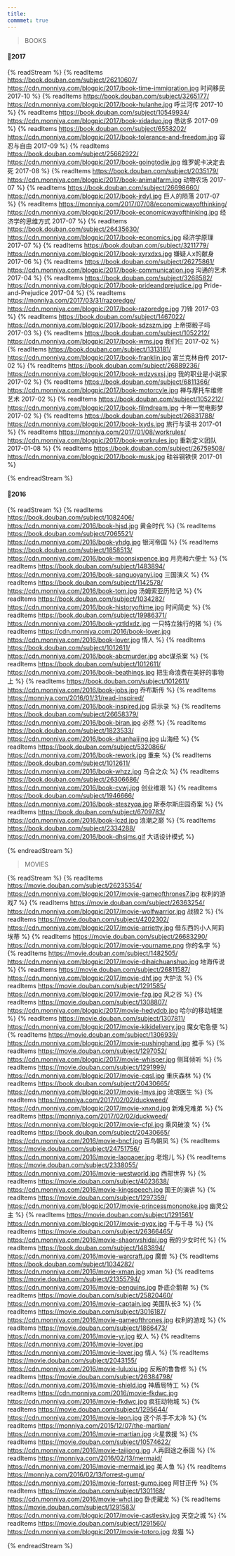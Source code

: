 ```yaml
---
title: 
commmet: true
---
```

>BOOKS 

#### 📖2017 
{% readStream %}
{% readItems https://book.douban.com/subject/26210607/ https://cdn.monniya.com/blogpic/2017/book-time-immigration.jpg 时间移民 2017-10 %}
{% readItems https://book.douban.com/subject/3265177/ https://cdn.monniya.com/blogpic/2017/book-hulanhe.jpg 呼兰河传 2017-10 %}
{% readItems https://book.douban.com/subject/10549934/ https://cdn.monniya.com/blogpic/2017/book-xidaduo.jpg 悉达多 2017-09 %}
{% readItems https://book.douban.com/subject/6558202/ https://cdn.monniya.com/blogpic/2017/book-tolerance-and-freedom.jpg 容忍与自由 2017-09 %}
{% readItems https://book.douban.com/subject/25662922/ https://cdn.monniya.com/blogpic/2017/book-goingtodie.jpg 维罗妮卡决定去死 2017-08 %}
{% readItems https://book.douban.com/subject/2035179/ https://cdn.monniya.com/blogpic/2017/book-animalfarm.jpg 动物农场 2017-07 %}
{% readItems https://book.douban.com/subject/26698660/ https://cdn.monniya.com/blogpic/2017/book-jrdyl.jpg 巨人的陨落 2017-07 %}
{% readItems https://monniya.com/2017/07/08/economicwayofthinking/ https://cdn.monniya.com/blogpic/2017/book-economicwayofthinking.jpg 经济学的思维方式 2017-07 %}
{% readItems https://book.douban.com/subject/26435630/ https://cdn.monniya.com/blogpic/2017/book-economics.jpg 经济学原理 2017-07 %}
{% readItems https://book.douban.com/subject/3211779/ https://cdn.monniya.com/blogpic/2017/book-xyrxdxs.jpg 嫌疑人x的献身 2017-06 %}
{% readItems https://book.douban.com/subject/26275861/ https://cdn.monniya.com/blogpic/2017/book-communication.jpg 沟通的艺术 2017-04 %}
{% readItems https://book.douban.com/subject/3268582/ https://cdn.monniya.com/blogpic/2017/book-prideandprejudice.jpg Pride-and-Prejudice 2017-04 %}
{% readItems https://monniya.com/2017/03/31/razoredge/ https://cdn.monniya.com/blogpic/2017/book-razoredge.jpg 刀锋 2017-03 %}
{% readItems https://book.douban.com/subject/1467022/ https://cdn.monniya.com/blogpic/2017/book-sdzszm.jpg 上帝掷骰子吗 2017-03 %}
{% readItems https://book.douban.com/subject/1052212/ https://cdn.monniya.com/blogpic/2017/book-wms.jpg 我们仨 2017-02 %}
{% readItems https://book.douban.com/subject/1313181/ https://cdn.monniya.com/blogpic/2017/book-franklin.jpg 富兰克林自传 2017-02 %}
{% readItems https://book.douban.com/subject/26889236/ https://cdn.monniya.com/blogpic/2017/book-wdzysxsj.jpg 我的职业是小说家 2017-02 %}
{% readItems https://book.douban.com/subject/6811366/ https://cdn.monniya.com/blogpic/2017/book-motorcyle.jpg 禅与摩托车维修艺术 2017-02 %}
{% readItems https://book.douban.com/subject/1052212/ https://cdn.monniya.com/blogpic/2017/book-filmdream.jpg 十年一觉电影梦 2017-02 %}
{% readItems https://book.douban.com/subject/26831788/ https://cdn.monniya.com/blogpic/2017/book-lxyds.jpg 旅行与读书 2017-01 %}
{% readItems https://monniya.com/2017/01/08/workrules/ https://cdn.monniya.com/blogpic/2017/book-workrules.jpg 重新定义团队 2017-01-08 %}
{% readItems https://book.douban.com/subject/26759508/ https://cdn.monniya.com/blogpic/2017/book-musk.jpg 硅谷钢铁侠 2017-01 %}

{% endreadStream %}

#### 📖2016
{% readStream %}
{% readItems https://book.douban.com/subject/1082406/ https://cdn.monniya.com/2016/book-hjsd.jpg 黄金时代 %}
{% readItems https://book.douban.com/subject/7065521/ https://cdn.monniya.com/2016/book-yhdg.jpg 银河帝国 %}
{% readItems https://book.douban.com/subject/1858513/ https://cdn.monniya.com/2016/book-moonsixpence.jpg 月亮和六便士 %}
{% readItems https://book.douban.com/subject/1483894/ https://cdn.monniya.com/2016/book-sanguoyanyi.jpg 三国演义 %}
{% readItems https://book.douban.com/subject/1142578/ https://cdn.monniya.com/2016/book-tom.jpg 汤姆索亚历险记 %}
{% readItems https://book.douban.com/subject/1034282/ https://cdn.monniya.com/2016/book-historyoftime.jpg 时间简史 %}
{% readItems https://book.douban.com/subject/19986371/ https://cdn.monniya.com/2016/book-yztldxdz.jpg 一只特立独行的猪 %}
{% readItems https://cdn.monniya.com/2016/book-lover.jpg https://cdn.monniya.com/2016/book-lover.jpg 情人 %}
{% readItems https://book.douban.com/subject/1012611/ https://cdn.monniya.com/2016/book-abcmurder.jpg abc谋杀案 %}
{% readItems https://book.douban.com/subject/1012611/ https://cdn.monniya.com/2016/book-beathings.jpg 把生命浪费在美好的事物上 %}
{% readItems https://book.douban.com/subject/1012611/ https://cdn.monniya.com/2016/book-jobs.jpg 乔布斯传 %}
{% readItems https://monniya.com/2016/01/31/read-inspired/ https://cdn.monniya.com/2016/book-inspired.jpg 启示录 %}
{% readItems https://book.douban.com/subject/26658379/ https://cdn.monniya.com/2016/book-biran.jpg 必然 %}
{% readItems https://book.douban.com/subject/1823533/ https://cdn.monniya.com/2016/book-shanhaijing.jpg 山海经 %}
{% readItems https://book.douban.com/subject/5320866/ https://cdn.monniya.com/2016/book-rework.jpg 重来 %}
{% readItems https://book.douban.com/subject/1012611/ https://cdn.monniya.com/2016/book-whzz.jpg 乌合之众 %}
{% readItems https://book.douban.com/subject/26306686/ https://cdn.monniya.com/2016/book-cywj.jpg 创业维艰 %}
{% readItems https://book.douban.com/subject/1946666/ https://cdn.monniya.com/2016/book-steszyqa.jpg 斯泰尔斯庄园奇案 %}
{% readItems https://book.douban.com/subject/6709783/ https://cdn.monniya.com/2016/book-lczd.jpg 浪潮之巅 %}
{% readItems https://book.douban.com/subject/2334288/ https://cdn.monniya.com/2016/book-dhsjms.gif 大话设计模式 %}

{% endreadStream %}

>MOVIES 

{% readStream %}
{% readItems https://movie.douban.com/subject/26235354/ https://cdn.monniya.com/blogpic/2017/movie-gameofthrones7.jpg 权利的游戏7 %}
{% readItems https://movie.douban.com/subject/26363254/ https://cdn.monniya.com/blogpic/2017/movie-wolfwarrior.jpg 战狼2 %}
{% readItems https://movie.douban.com/subject/4202302/ https://cdn.monniya.com/blogpic/2017/movie-arrietty.jpg 借东西的小人阿莉埃蒂 %}
{% readItems https://movie.douban.com/subject/26683290/ https://cdn.monniya.com/blogpic/2017/movie-yourname.png 你的名字 %}
{% readItems https://movie.douban.com/subject/1482505/ https://cdn.monniya.com/blogpic/2017/movie-dihaichuanshuo.jpg 地海传说 %}
{% readItems https://movie.douban.com/subject/26811587/ https://cdn.monniya.com/blogpic/2017/movie-dhf.jpg 大护法 %}
{% readItems https://movie.douban.com/subject/1291585/ https://cdn.monniya.com/blogpic/2017/movie-fzg.jpg 风之谷 %}
{% readItems https://movie.douban.com/subject/1308807/ https://cdn.monniya.com/blogpic/2017/movie-hedydcb.jpg 哈尔的移动城堡 %}
{% readItems https://movie.douban.com/subject/1307811/ https://cdn.monniya.com/blogpic/2017/movie-kikidelivery.jpg 魔女宅急便 %}
{% readItems https://movie.douban.com/subject/1306939/ https://cdn.monniya.com/blogpic/2017/movie-pushinghand.jpg 推手 %}
{% readItems https://movie.douban.com/subject/1297052/ https://cdn.monniya.com/blogpic/2017/movie-whisper.jpg 侧耳倾听 %}
{% readItems https://movie.douban.com/subject/1291999/ https://cdn.monniya.com/blogpic/2017/movie-cqsl.jpg 重庆森林 %}
{% readItems https://book.douban.com/subject/20430665/ https://cdn.monniya.com/blogpic/2017/movie-lmys.jpg 流氓医生 %}
{% readItems https://monniya.com/2017/02/02/duckweed/ https://cdn.monniya.com/blogpic/2017/movie-xnxnd.jpg 新难兄难弟 %}
{% readItems https://monniya.com/2017/02/02/duckweed/ https://cdn.monniya.com/blogpic/2017/movie-cfpl.jpg 乘风破浪 %}
{% readItems https://book.douban.com/subject/20430665/ https://cdn.monniya.com/2016/movie-bncf.jpg 百鸟朝凤 %}
{% readItems https://movie.douban.com/subject/24751756/ https://cdn.monniya.com/2016/movie-laopaoer.jpg 老炮儿 %}
{% readItems https://movie.douban.com/subject/2338055/ https://cdn.monniya.com/2016/movie-westworld.jpg 西部世界 %}
{% readItems https://movie.douban.com/subject/4023638/ https://cdn.monniya.com/2016/movie-kingspeech.jpg 国王的演讲 %}
{% readItems https://movie.douban.com/subject/1297359/ https://cdn.monniya.com/blogpic/2017/movie-princessmononoke.jpg 幽灵公主 %}
{% readItems https://movie.douban.com/subject/1291561/ https://cdn.monniya.com/blogpic/2017/movie-qyqx.jpg 千与千寻 %}
{% readItems https://movie.douban.com/subject/26366465/ https://cdn.monniya.com/2016/movie-shaonvshidai.jpg 我的少女时代 %}
{% readItems https://book.douban.com/subject/1483894/ https://cdn.monniya.com/2016/movie-warcraft.jpg 魔兽 %}
{% readItems https://book.douban.com/subject/1034282/ https://cdn.monniya.com/2016/movie-xman.jpg xman %}
{% readItems https://movie.douban.com/subject/21355794/ https://cdn.monniya.com/2016/movie-penguins.jpg 卧底企鹅帮 %}
{% readItems https://movie.douban.com/subject/25820460/ https://cdn.monniya.com/2016/movie-captain.jpg 美国队长3 %}
{% readItems https://movie.douban.com/subject/3016187/ https://cdn.monniya.com/2016/movie-gameofthrones.jpg 权利的游戏 %}
{% readItems https://movie.douban.com/subject/1866473/ https://cdn.monniya.com/2016/movie-yr.jpg 蚁人 %}
{% readItems https://cdn.monniya.com/2016/movie-lover.jpg https://cdn.monniya.com/2016/movie-lover.jpg 情人 %}
{% readItems https://movie.douban.com/subject/2043155/ https://cdn.monniya.com/2016/movie-luluxiu.jpg 反叛的鲁鲁修 %}
{% readItems https://movie.douban.com/subject/26384798/ https://cdn.monniya.com/2016/movie-shield.jpg 神盾局特工 %}
{% readItems https://cdn.monniya.com/2016/movie-fkdwc.jpg https://cdn.monniya.com/2016/movie-fkdwc.jpg 疯狂动物城 %}
{% readItems https://movie.douban.com/subject/1295644/ https://cdn.monniya.com/2016/movie-leon.jpg 这个杀手不太冷 %}
{% readItems https://monniya.com/2015/12/07/the-martian/ https://cdn.monniya.com/2016/movie-martian.jpg 火星救援 %}
{% readItems https://movie.douban.com/subject/10574622/ https://cdn.monniya.com/2016/movie-taijiong.jpg 人再囧途之泰囧 %}
{% readItems https://monniya.com/2016/02/13/mermaid/ https://cdn.monniya.com/2016/movie-mermaid.jpg 美人鱼 %}
{% readItems https://monniya.com/2016/02/13/forrest-gump/ https://cdn.monniya.com/2016/movie-forrest-gump.jpeg 阿甘正传 %}
{% readItems https://movie.douban.com/subject/1301168/ https://cdn.monniya.com/2016/movie-whcl.jpg 卧虎藏龙 %}
{% readItems https://movie.douban.com/subject/1291583/ https://cdn.monniya.com/blogpic/2017/movie-castlesky.jpg 天空之城 %}
{% readItems https://movie.douban.com/subject/1291560/ https://cdn.monniya.com/blogpic/2017/movie-totoro.jpg 龙猫 %}

{% endreadStream %}
